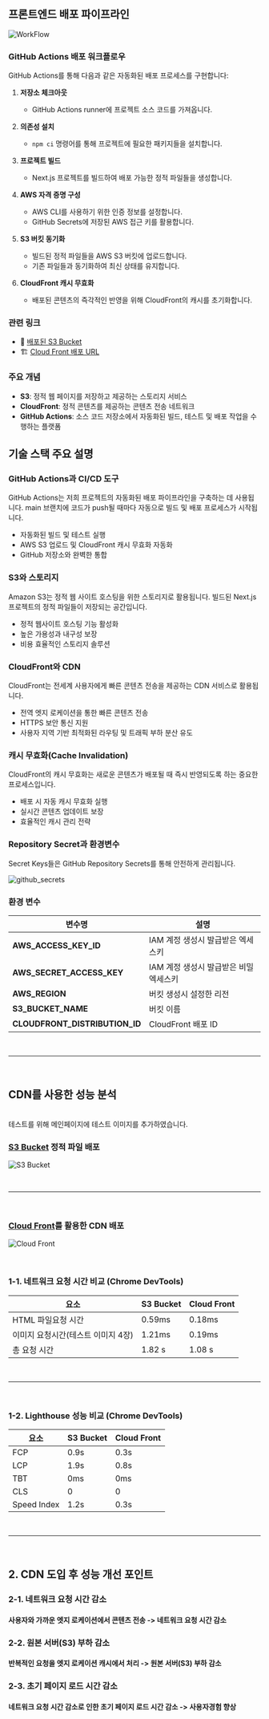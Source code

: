 ## 프론트엔드 배포 파이프라인

<!-- 1. 기본적인 마크다운 이미지 문법 -->

![WorkFlow](/public/workflow.png)

### GitHub Actions 배포 워크플로우

GitHub Actions를 통해 다음과 같은 자동화된 배포 프로세스를 구현합니다:

1. **저장소 체크아웃**

   - GitHub Actions runner에 프로젝트 소스 코드를 가져옵니다.

2. **의존성 설치**

   - `npm ci` 명령어를 통해 프로젝트에 필요한 패키지들을 설치합니다.

3. **프로젝트 빌드**

   - Next.js 프로젝트를 빌드하여 배포 가능한 정적 파일들을 생성합니다.

4. **AWS 자격 증명 구성**

   - AWS CLI를 사용하기 위한 인증 정보를 설정합니다.
   - GitHub Secrets에 저장된 AWS 접근 키를 활용합니다.

5. **S3 버킷 동기화**

   - 빌드된 정적 파일들을 AWS S3 버킷에 업로드합니다.
   - 기존 파일들과 동기화하여 최신 상태를 유지합니다.

6. **CloudFront 캐시 무효화**
   - 배포된 콘텐츠의 즉각적인 반영을 위해 CloudFront의 캐시를 초기화합니다.

### 관련 링크

- 🔗 [배포된 S3 Bucket](http://hanghae3-2.s3-website-us-east-1.amazonaws.com)
- 🏗️ [Cloud Front 배포 URL](http://d1v0z4rxx6cnh9.cloudfront.net)

### 주요 개념

- **S3**: 정적 웹 페이지를 저장하고 제공하는 스토리지 서비스
- **CloudFront**: 정적 콘텐츠를 제공하는 콘텐츠 전송 네트워크
- **GitHub Actions**: 소스 코드 저장소에서 자동화된 빌드, 테스트 및 배포 작업을 수행하는 플랫폼

## 기술 스택 주요 설명

### GitHub Actions과 CI/CD 도구

GitHub Actions는 저희 프로젝트의 자동화된 배포 파이프라인을 구축하는 데 사용됩니다. main 브랜치에 코드가 push될 때마다 자동으로 빌드 및 배포 프로세스가 시작됩니다.

- 자동화된 빌드 및 테스트 실행
- AWS S3 업로드 및 CloudFront 캐시 무효화 자동화
- GitHub 저장소와 완벽한 통합

### S3와 스토리지

Amazon S3는 정적 웹 사이트 호스팅을 위한 스토리지로 활용됩니다. 빌드된 Next.js 프로젝트의 정적 파일들이 저장되는 공간입니다.

- 정적 웹사이트 호스팅 기능 활성화
- 높은 가용성과 내구성 보장
- 비용 효율적인 스토리지 솔루션

### CloudFront와 CDN

CloudFront는 전세계 사용자에게 빠른 콘텐츠 전송을 제공하는 CDN 서비스로 활용됩니다.

- 전역 엣지 로케이션을 통한 빠른 콘텐츠 전송
- HTTPS 보안 통신 지원
- 사용자 지역 기반 최적화된 라우팅 및 트래픽 부하 분산 유도

### 캐시 무효화(Cache Invalidation)

CloudFront의 캐시 무효화는 새로운 콘텐츠가 배포될 때 즉시 반영되도록 하는 중요한 프로세스입니다.

- 배포 시 자동 캐시 무효화 실행
- 실시간 콘텐츠 업데이트 보장
- 효율적인 캐시 관리 전략

### Repository Secret과 환경변수

Secret Keys들은 GitHub Repository Secrets를 통해 안전하게 관리됩니다.

![github_secrets](/public/github_secrets.png)

### 환경 변수

| 변수명                         | 설명                                   |
| ------------------------------ | -------------------------------------- |
| **AWS_ACCESS_KEY_ID**          | IAM 계정 생성시 발급받은 엑세스키      |
| **AWS_SECRET_ACCESS_KEY**      | IAM 계정 생성시 발급받은 비밀 엑세스키 |
| **AWS_REGION**                 | 버킷 생성시 설정한 리전                |
| **S3_BUCKET_NAME**             | 버킷 이름                              |
| **CLOUDFRONT_DISTRIBUTION_ID** | CloudFront 배포 ID                     |

<br />

---

<br />

## CDN를 사용한 성능 분석

<br />
테스트를 위해 메인페이지에 테스트 이미지를 추가하였습니다.

### [S3 Bucket](http://hanghae3-2.s3-website-us-east-1.amazonaws.com) 정적 파일 배포

![S3 Bucket](/public/bucket_network.png)

<br />

---

<br />

### [Cloud Front](http://d1v0z4rxx6cnh9.cloudfront.net)를 활용한 CDN 배포

![Cloud Front](/public/cf_network.png)

<br />

### 1-1. 네트워크 요청 시간 비교 (Chrome DevTools)

| 요소                               | S3 Bucket | Cloud Front |
| ---------------------------------- | --------- | ----------- |
| HTML 파일요청 시간                 | 0.59ms    | 0.18ms      |
| 이미지 요청시간(테스트 이미지 4장) | 1.21ms    | 0.19ms      |
| 총 요청 시간                       | 1.82 s    | 1.08 s      |

<br />

---

<br />

### 1-2. Lighthouse 성능 비교 (Chrome DevTools)

| 요소        | S3 Bucket | Cloud Front |
| ----------- | --------- | ----------- |
| FCP         | 0.9s      | 0.3s        |
| LCP         | 1.9s      | 0.8s        |
| TBT         | 0ms       | 0ms         |
| CLS         | 0         | 0           |
| Speed Index | 1.2s      | 0.3s        |

<br />

---

<br />

## 2. CDN 도입 후 성능 개선 포인트

### 2-1. 네트워크 요청 시간 감소

#### 사용자와 가까운 엣지 로케이션에서 콘텐츠 전송 -> 네트워크 요청 시간 감소

### 2-2. 원본 서버(S3) 부하 감소

#### 반복적인 요청을 엣지 로케이션 캐시에서 처리 -> 원본 서버(S3) 부하 감소

### 2-3. 초기 페이지 로드 시간 감소

#### 네트워크 요청 시간 감소로 인한 초기 페이지 로드 시간 감소 -> 사용자경험 향상
